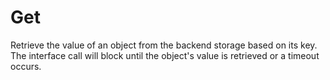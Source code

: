 # Get

Retrieve the value of an object from the backend storage based on its key.
The interface call will block until the object's value is retrieved or a timeout occurs.

```{doxygenfunction} YR::Get(const ObjectRef<T> &, int)
```

```{doxygenfunction} YR::Get(const std::vector<ObjectRef<T>> &, int, bool)
```

```{doxygenvariable} YR::DEFAULT_GET_TIMEOUT_SEC
```